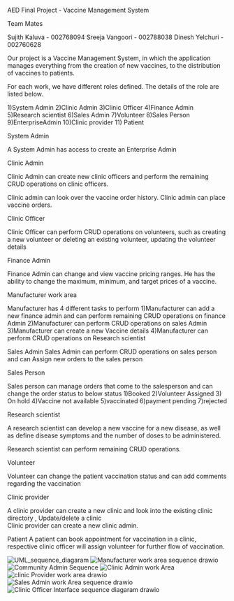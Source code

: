 AED Final Project - Vaccine Management System

Team Mates

Sujith Kaluva - 002768094
Sreeja Vangoori - 002788038
Dinesh Yelchuri - 002760628

Our project is a Vaccine Management System, in which the application manages everything from the creation of new vaccines, to the distribution of vaccines to patients.

For each work, we have different roles defined. The details of the role are listed below.

1)System Admin
2)Clinic Admin
3)Clinic Officer
4)Finance Admin
5)Research scientist
6)Sales Admin
7)Volunteer
8)Sales Person
9)EnterpriseAdmin
10)Clinic provider
11) Patient

System Admin

A System Admin has access to create an Enterprise Admin

Clinic Admin

Clinic Admin can create new clinic officers and perform the remaining CRUD operations on clinic officers.

Clinic admin can look over the vaccine order history.
Clinic admin can place vaccine orders.



Clinic Officer

Clinic Officer can perform CRUD operations on volunteers, such as creating a new volunteer or deleting an existing volunteer, updating the volunteer details 

Finance Admin

Finance Admin can change and view vaccine pricing ranges. He has the ability to change the maximum, minimum, and target prices of a vaccine.


Manufacturer work area

Manufacturer has 4 different tasks  to perform 
1)Manufacturer  can add a new finance admin and can perform remaining CRUD operations on finance Admin
2)Manufacturer  can perform CRUD operations on sales Admin
3)Manufacturer can create a new Vaccine details 
4)Manufacturer can perform CRUD operations on Research scientist

Sales Admin
Sales Admin can perform CRUD operations on sales person and can Assign new orders to the sales person

Sales Person

Sales person can manage orders that come to the salesperson and  can change the order status to below status
1)Booked 
2)Volunteer Assigned
3) On hold 
4)Vaccine not available 
5)vaccinated
6)payment pending 
7)rejected 

Research scientist

A research scientist can develop a new vaccine for a new disease, as well as define disease symptoms and the number of doses to be administered.

Research scientist can perform remaining CRUD operations.


Volunteer

Volunteer can change the patient vaccination status and can add comments regarding the vaccination


Clinic provider 

A clinic provider can create a new clinic  and look into the existing clinic directory , Update/delete a clinic  
Clinic provider can create a new clinic admin.

Patient
A patient can book appointment for vaccination in a clinic, respective clinic officer will assign volunteer for further flow of vaccination.

![UML_sequence_diagaram](https://user-images.githubusercontent.com/114255527/206957639-685ce503-445b-4ff9-8d90-6aaabdb421bf.png)
![Manufacturer work area sequence drawio](https://user-images.githubusercontent.com/114255527/206957842-a65032c1-9035-485b-896f-7f461dfb6515.png)
![Community Admin Sequence](https://user-images.githubusercontent.com/114255527/206957888-87e11544-a197-4718-bf15-d543b72e4ebf.png)
![Clinic Admin work Area](https://user-images.githubusercontent.com/114255527/206957918-c77432db-d639-49f2-ab76-7eebe3af4ce3.png)
![clinic Provider work area drawio](https://user-images.githubusercontent.com/114255527/206958017-71ad5f15-7ddc-4e50-bc43-8f4294f8a77f.png)
![Sales Admin work Area sequence drawio](https://user-images.githubusercontent.com/114255527/206958115-20662508-1861-4671-aab0-0182ea9610c6.png)
![Clinic Officer Interface sequence diagaram drawio](https://user-images.githubusercontent.com/114255527/206958241-c995325c-2878-4745-9d6f-8c7cd3658283.png)






